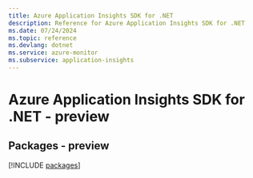 ```yaml
---
title: Azure Application Insights SDK for .NET
description: Reference for Azure Application Insights SDK for .NET
ms.date: 07/24/2024
ms.topic: reference
ms.devlang: dotnet
ms.service: azure-monitor
ms.subservice: application-insights
---
```

# Azure Application Insights SDK for .NET - preview
## Packages - preview
[!INCLUDE [packages](application-insights-index.md)]